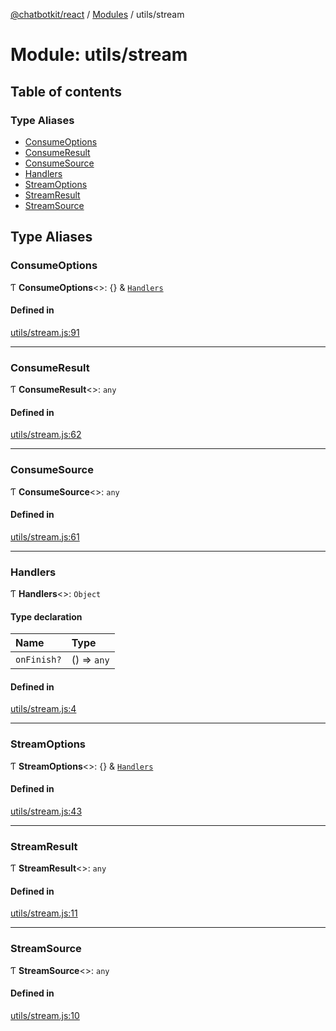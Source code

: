 [@chatbotkit/react](../README.md) / [Modules](../modules.md) / utils/stream

# Module: utils/stream

## Table of contents

### Type Aliases

- [ConsumeOptions](utils_stream.md#consumeoptions)
- [ConsumeResult](utils_stream.md#consumeresult)
- [ConsumeSource](utils_stream.md#consumesource)
- [Handlers](utils_stream.md#handlers)
- [StreamOptions](utils_stream.md#streamoptions)
- [StreamResult](utils_stream.md#streamresult)
- [StreamSource](utils_stream.md#streamsource)

## Type Aliases

### ConsumeOptions

Ƭ **ConsumeOptions**\<\>: {} & [`Handlers`](utils_stream.md#handlers)

#### Defined in

[utils/stream.js:91](https://github.com/chatbotkit/node-sdk/blob/main/packages/react/src/utils/stream.js#L91)

___

### ConsumeResult

Ƭ **ConsumeResult**\<\>: `any`

#### Defined in

[utils/stream.js:62](https://github.com/chatbotkit/node-sdk/blob/main/packages/react/src/utils/stream.js#L62)

___

### ConsumeSource

Ƭ **ConsumeSource**\<\>: `any`

#### Defined in

[utils/stream.js:61](https://github.com/chatbotkit/node-sdk/blob/main/packages/react/src/utils/stream.js#L61)

___

### Handlers

Ƭ **Handlers**\<\>: `Object`

#### Type declaration

| Name | Type |
| :------ | :------ |
| `onFinish?` | () => `any` |

#### Defined in

[utils/stream.js:4](https://github.com/chatbotkit/node-sdk/blob/main/packages/react/src/utils/stream.js#L4)

___

### StreamOptions

Ƭ **StreamOptions**\<\>: {} & [`Handlers`](utils_stream.md#handlers)

#### Defined in

[utils/stream.js:43](https://github.com/chatbotkit/node-sdk/blob/main/packages/react/src/utils/stream.js#L43)

___

### StreamResult

Ƭ **StreamResult**\<\>: `any`

#### Defined in

[utils/stream.js:11](https://github.com/chatbotkit/node-sdk/blob/main/packages/react/src/utils/stream.js#L11)

___

### StreamSource

Ƭ **StreamSource**\<\>: `any`

#### Defined in

[utils/stream.js:10](https://github.com/chatbotkit/node-sdk/blob/main/packages/react/src/utils/stream.js#L10)
